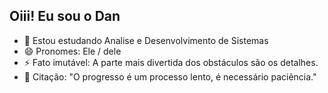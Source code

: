## Oiii! Eu sou o Dan


- 🌱 Estou estudando Analise e Desenvolvimento de Sistemas
- 😄 Pronomes: Ele / dele
- ⚡ Fato imutável: A parte mais divertida dos obstáculos são os detalhes.
- 💬 Citação: "O progresso é um processo lento, é necessário paciência."

